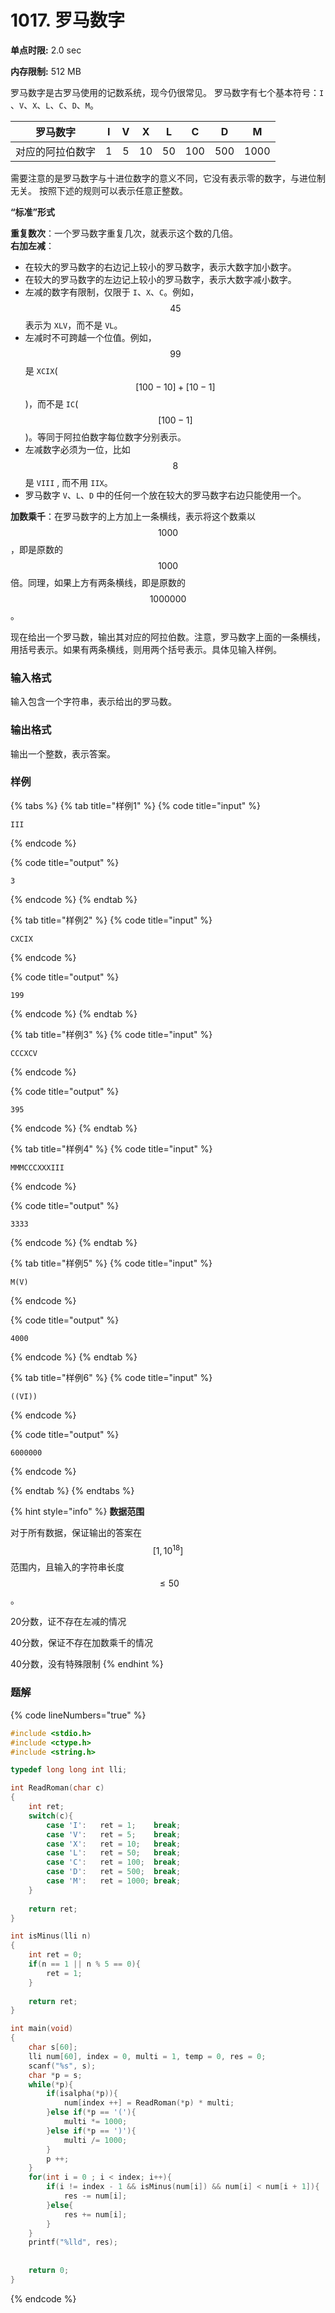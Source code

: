 # 1017. 罗马数字

**单点时限:** 2.0 sec

**内存限制:** 512 MB

罗马数字是古罗马使用的记数系统，现今仍很常见。 罗马数字有七个基本符号：`I` 、`V`、`X`、`L`、`C`、`D`、`M`。

|   罗马数字   |  I  |  V  |  X  |  L  |  C  |  D  |   M  |
| :------: | :-: | :-: | :-: | :-: | :-: | :-: | :--: |
| 对应的阿拉伯数字 |  1  |  5  |  10 |  50 | 100 | 500 | 1000 |

需要注意的是罗马数字与十进位数字的意义不同，它没有表示零的数字，与进位制无关。 按照下述的规则可以表示任意正整数。

**“标准”形式**

**重复数次**：一个罗马数字重复几次，就表示这个数的几倍。\
**右加左减**：

* 在较大的罗马数字的右边记上较小的罗马数字，表示大数字加小数字。
* 在较大的罗马数字的左边记上较小的罗马数字，表示大数字减小数字。
* 左减的数字有限制，仅限于 `I`、`X`、`C`。例如，$$45$$ 表示为 `XLV`，而不是 `VL`。
* 左减时不可跨越一个位值。例如，$$99$$ 是 `XCIX`( $$[100−10]+[10−1]$$)，而不是 `IC`($$[100−1]$$)。等同于阿拉伯数字每位数字分别表示。
* 左减数字必须为一位，比如$$8$$ 是 `VIII` , 而不用 `IIX`。
* 罗马数字 `V`、`L`、`D` 中的任何一个放在较大的罗马数字右边只能使用一个。

**加数乘千**：在罗马数字的上方加上一条横线，表示将这个数乘以 $$1000$$，即是原数的$$1000$$ 倍。同理，如果上方有两条横线，即是原数的 $$1000000$$。

现在给出一个罗马数，输出其对应的阿拉伯数。注意，罗马数字上面的一条横线，用括号表示。如果有两条横线，则用两个括号表示。具体见输入样例。

### 输入格式

输入包含一个字符串，表示给出的罗马数。

### 输出格式

输出一个整数，表示答案。

### 样例

{% tabs %}
{% tab title="样例1" %}
{% code title="input" %}
```
III
```
{% endcode %}

{% code title="output" %}
```
3
```
{% endcode %}
{% endtab %}

{% tab title="样例2" %}
{% code title="input" %}
```
CXCIX
```
{% endcode %}

{% code title="output" %}
```
199
```
{% endcode %}
{% endtab %}

{% tab title="样例3" %}
{% code title="input" %}
```
CCCXCV
```
{% endcode %}

{% code title="output" %}
```
395
```
{% endcode %}
{% endtab %}

{% tab title="样例4" %}
{% code title="input" %}
```
MMMCCCXXXIII
```
{% endcode %}

{% code title="output" %}
```
3333
```
{% endcode %}
{% endtab %}

{% tab title="样例5" %}
{% code title="input" %}
```
M(V)
```
{% endcode %}

{% code title="output" %}
```
4000
```
{% endcode %}
{% endtab %}

{% tab title="样例6" %}
{% code title="input" %}
```
((VI))
```
{% endcode %}

{% code title="output" %}
```
6000000
```
{% endcode %}


{% endtab %}
{% endtabs %}

{% hint style="info" %}
**数据范围**

对于所有数据，保证输出的答案在 $$[1,10^{18}]$$ 范围内，且输入的字符串长度$$≤50$$。

20分数，证不存在左减的情况

40分数，保证不存在加数乘千的情况

40分数，没有特殊限制
{% endhint %}

### 题解

{% code lineNumbers="true" %}
```c
#include <stdio.h>
#include <ctype.h>
#include <string.h>

typedef long long int lli;

int ReadRoman(char c)
{
	int ret;
	switch(c){
		case 'I':	ret = 1;	break;
		case 'V':	ret = 5;	break;
		case 'X':	ret = 10;	break;
		case 'L':	ret = 50;	break;
		case 'C':	ret = 100;	break;
		case 'D':	ret = 500;	break;
		case 'M':	ret = 1000;	break;
	}
	
	return ret;
}

int isMinus(lli n)
{
	int ret = 0;
	if(n == 1 || n % 5 == 0){
		ret = 1;
	}
	
	return ret;
}

int main(void)
{
	char s[60];
	lli num[60], index = 0, multi = 1, temp = 0, res = 0;
	scanf("%s", s);
	char *p = s; 
	while(*p){
		if(isalpha(*p)){
			num[index ++] = ReadRoman(*p) * multi;
		}else if(*p == '('){
			multi *= 1000;
		}else if(*p == ')'){
			multi /= 1000;
		}
		p ++;
	}
	for(int i = 0 ; i < index; i++){
		if(i != index - 1 && isMinus(num[i]) && num[i] < num[i + 1]){
			res -= num[i];
		}else{
			res += num[i];
		}
	}
	printf("%lld", res);
	
	
	return 0;
}
```
{% endcode %}

